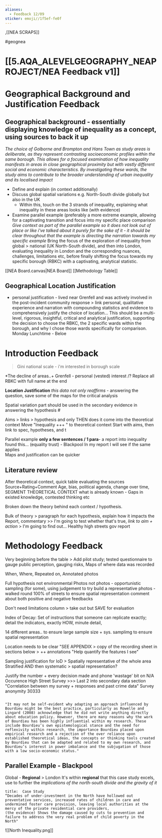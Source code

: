 ```yaml
---
aliases:
  - Feedback 12/09
sticker: emoji//1f5ef-fe0f
---
```

,[[NEA SCRAPS]]

#geognea 
# [[5.AQA_ALEVELGEOGRAPHY_NEAPROJECT/NEA Feedback v1]]
# Geographical Background and Justification Feedback
## Geographical background - essentially displaying knowledge of inequality as a concept, using sources to back it up

*The choice of Golborne and Brompton and Hans Town as study areas is deliberate, as they represent contrasting socioeconomic profiles within the same borough. This allows for a focused examination of how inequality manifests in areas in close geographical proximity but with vastly different social and economic characteristics. By investigating these wards, the study aims to contribute to the broader understanding of urban inequality and its localised impact*
+ Define and explain (in context additionally)
+ Discuss global spatial variations e.g. North-South divide globally but also in the UK
	+ Within this, touch on the 3 strands of inequality, explaining what inequality in these areas looks like (with evidence)
+ Examine parallel example (preferably a more extreme example, allowing for a captivating transition and focus into my specific place comparison
	*Give context as part of the parallel example so it does not look out of place or like i've talked about it purely for the sake of it - it should be clear throughout that the example is directing the narration towards my specific example*
Bring the focus of the exploration of inequality from global > national (UK North-South divide), and then into London, evaluating inequality in London and the corresponding nuances, challenges, limitations etc, before finally shifting the focus towards my specific borough (RBKC) with a captivating, analytical statistic.

[[NEA Board.canvas|NEA Board]]
[[Methodology Table]]


## Geographical Location Justification
+ personal justification - lived near Grenfell and was actively involved in the post-incident community response > link personal, qualitative experience and narration with compounding statistics and evidence to comprehensively justify the choice of location...
	This should be a multi-level, rigorous, insightful, critical and analytical justification, supporting the decision to choose the RBKC, the 2 specific wards within the borough, and why I chose those wards specifically for comparison.
Monday Lunchtime - Beloe 
# Introduction Feedback 

> Gini national scale - i'm interested in borough scale

*The decline of areas..+ Grenfell - personal (vested) interest /?
Replace all RBKC with full name at the end

**Location Justification**
*this data not only reaffirms* - answering the question, save some of the maps for the critical analysis 

Spatial variation part should be used in the secondary evidence in answering the hypothesis #

Aims > links > hypothesis and only THEN does it come into the theoretical context
Move "Inequality +++ " to theoretical context 
Start with aims, then link to spec, hypotheses, and t

Parallel example **only a few sentences / 1 para**- a report into inequality found this… (equality trust) - Blackpool
In my report I will see if the same applies  
Maps and justification can be quicker 


## Literature review 
After theoretical context, quick table evaluating the sources
Source+Rating+Comment 
Age, bias, political agenda, change over time, 
SEGMENT THEORETICAL CONTEXT 
what is already known - Gaps in existed knowledge, contested thinking etc 

Broken down the theory behind each context / hypothesis. 

Bulk of theory > paragraph for each hypothesis, explain how it impacts the
Report, commentary >> I'm going to test whether that's true, *link to aim + action* > I'm going to find out…
Healthy high streets gov report 

# Methodology Feedback
Very beginning before the table > Add pilot study; tested questionnaire to gauge public perception, gauging risks, 
Maps of where data was recorded 

When, Where, Repeated on, Annotated photos

Full hypothesis not environmental 
Photos not photos - opportunistic sampling (for some), using judgement to try build a representative photos - walked round 100% of streets to ensure spatial representation 
comment about both positive and negative feedbacks

Don't need limitations column > take out but SAVE for evaluation

Index of Decay: Set of instructions that someone can replicate exactly; detail the indicators, exactly HOW, minute detail, 

14 different areas.. to ensure large sample size + sys. samplimg to ensure spatial representation

Location needs to be clear
"SEE APPENDIX > copy of the recording sheet in sections below > ++ annotations 
"Help quantify the features I see"

Sampling justification for IoD > Spatially representative of the whole area 
Stratified AND then systematic > spatial representation?

Justify the number + every decision made 
and phone 'wastage' bit on
N/A
Occurence
High Street Survey >>>
Last 2 into secondary data section 
"Correlation between my survey + responses and past crime data" 
Survey anonymity 
	30333
```ad-analysis

"It may not be self-evident why adapting an approach influenced by Bourdieu might be the best practice, particularly as Rowelle and Lingard (2008) acknowledge that he did not write anything directly about education policy. However, there are many reasons why the work of Bourdieu has been highly influential within my research. These include Bourdieu’s own epistemological stance and the need for reflexivity within research, the importance Bourdieu placed upon empirical research and a rejection of the over reliance upon established theoretical ideas, the concepts or thinking tools created by Bourdieu that can be adapted and related to my own research, and Bourdieu’s interest in power imbalance and the subjugation of those with a low socio-economic status."

```



## Parallel Example - Blackpool


Global - **Regional** > London
	It's within **regional** that this case study excels, use to further the *implications of the north-south divide and the gravity of it*
	

```ad-CaseStudy
title:  Case Study
“Decades of under-investment in the North have hollowed out preventative services, increased rates of children in care and undermined foster care provision, leaving local authorities at the mercy of the private residential care providers,
(the evidence) Shows the damage caused by cuts to prevention and failure to address the very real problem of child poverty in the North"

```


![[North Inequality.png]]